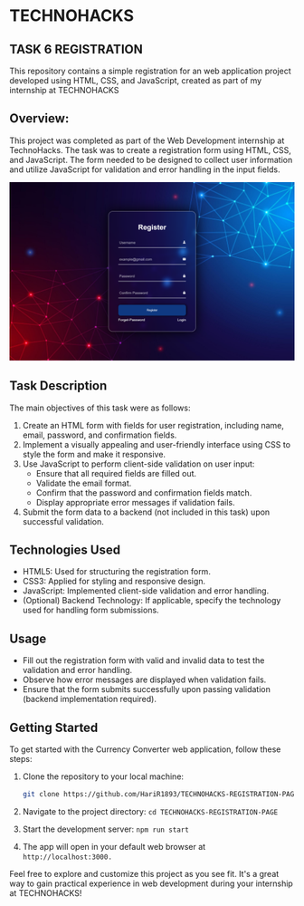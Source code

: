 
# TECHNOHACKS

## TASK 6 REGISTRATION

This repository contains a simple registration for an web application project developed using HTML, CSS, and JavaScript, created as part of my internship at TECHNOHACKS

## Overview:
This project was completed as part of the Web Development internship at TechnoHacks. The task was to create a registration form using HTML, CSS, and JavaScript. The form needed to be designed to collect user information and utilize JavaScript for validation and error handling in the input fields.

![Demo picture of the Registration form](Image/DEMO.png)

## Task Description

The main objectives of this task were as follows:
1. Create an HTML form with fields for user registration, including name, email, password, and confirmation fields.
2. Implement a visually appealing and user-friendly interface using CSS to style the form and make it responsive.
3. Use JavaScript to perform client-side validation on user input:
   - Ensure that all required fields are filled out.
   - Validate the email format.
   - Confirm that the password and confirmation fields match.
   - Display appropriate error messages if validation fails.
4. Submit the form data to a backend (not included in this task) upon successful validation.

## Technologies Used
- HTML5: Used for structuring the registration form.
- CSS3: Applied for styling and responsive design.
- JavaScript: Implemented client-side validation and error handling.
- (Optional) Backend Technology: If applicable, specify the technology used for handling form submissions.


## Usage
- Fill out the registration form with valid and invalid data to test the validation and error handling.
- Observe how error messages are displayed when validation fails.
- Ensure that the form submits successfully upon passing validation (backend implementation required).


## Getting Started

To get started with the Currency Converter web application, follow these steps:

1. Clone the repository to your local machine:

   ```bash
   git clone https://github.com/HariR1893/TECHNOHACKS-REGISTRATION-PAGE.git
   ```
2. Navigate to the project directory:
   `cd TECHNOHACKS-REGISTRATION-PAGE`

3. Start the development server:
    `npm run start`
   
5. The app will open in your default web browser at `http://localhost:3000.`

Feel free to explore and customize this project as you see fit. It's a great way to gain practical experience in web development during your internship at TECHNOHACKS!

